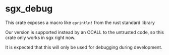 sgx_debug
=========

This crate exposes a macro like `eprintln!` from the rust standard library

Our version is supported instead by an OCALL to the untrusted code,
so this crate only works in sgx right now.

It is expected that this will only be used for debugging during development.
